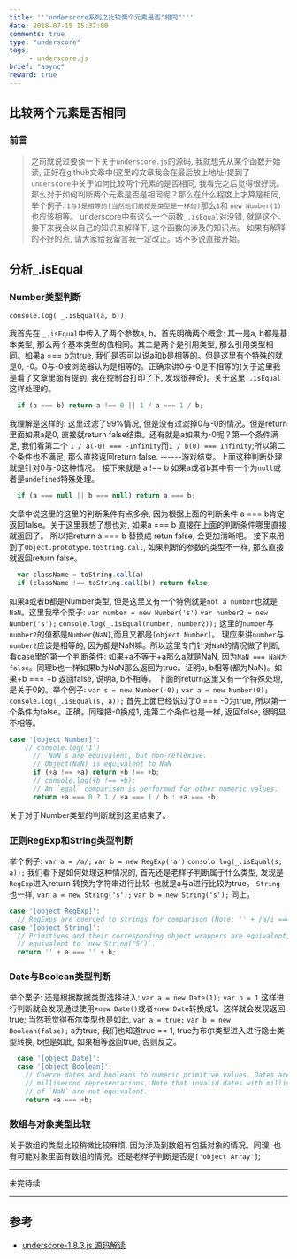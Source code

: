 ```yaml
---
title: '''underscore系列之比较两个元素是否"相同"'''
date: 2018-07-15 15:37:00
comments: true
type: "underscore"
tags:
     - underscore.js
brief: "async"
reward: true
---
```

##    比较两个元素是否相同
<!--more-->
  ###   前言  
  > 之前就说过要读一下关于`underscore.js`的源码, 我就想先从某个函数开始读,  正好在github文章中(这里的文章我会在最后放上地址)提到了`underscore`中关于如何比较两个元素的是否相同, 我看完之后觉得很好玩。那么对于如何判断两个元素是否是相同呢？那么在什么程度上才算是相同, 举个例子: `1与1是相等的(当然他们前提是类型是一样的)`那么`1`和 `new Number(1)`也应该相等。
  underscore中有这么一个函数`_.isEqual`对没错, 就是这个。接下来我会以自己的知识来解释下, 这个函数的涉及的知识点。 如果有解释的不好的点, 请大家给我留言我一定改正。话不多说直接开始。
##  分析_.isEqual 
  ### Number类型判断 
  `console.log( _.isEqual(a, b));` 

  我首先在 `_.isEqual`中传入了两个参数a, b。首先明确两个概念: 其一是a, b都是基本类型, 那么两个基本类型的值相同。其二是两个是引用类型, 那么引用类型相同。如果a === b为true, 我们是否可以说a和b是相等的。但是这里有个特殊的就是0, -0。0与-0被浏览器认为是相等的。正确来讲0与-0是不相等的(关于这里我是看了文章里面有提到, 我在控制台打印了下, 发现很神奇)。关于这里`_.isEqual`这样处理的。
  ```js
    if (a === b) return a !== 0 || 1 / a === 1 / b;
  ```
  我理解是这样的: 这里过滤了99%情况, 但是没有过滤掉0与-0的情况。但是return里面如果a是0, 直接就return false结束。还有就是a如果为-0呢？第一个条件满足, 我们看第二个 `1 / a(-0) === -Infinity`而`1 / b(0) === Infinity`;所以第二个条件也不满足, 那么直接返回return false. ------游戏结束。上面这种判断处理就是针对0与-0这种情况。
  接下来就是 a !== b
  如果a或者b其中有一个为`null`或者是`undefined`特殊处理。
  ```js
    if (a === null || b === null) return a === b;
  ```
  文章中说这里的这里的判断条件有点多余, 因为根据上面的判断条件 a === b肯定返回false。关于这里我想了想也对, 如果a === b 直接在上面的判断条件哪里直接就返回了。 所以把return a === b 替换成 retun false, 会更加清晰吧。
  接下来用到了`Object.prototype.toString.call`, 如果判断的参数的类型不一样, 那么直接就返回return false。
  ```js
    var className = toString.call(a)
    if (className !== toString.call(b)) return false;
  ```
  如果a或者b都是Number类型, 但是这里又有一个特例就是`not a number`也就是`NaN`。这里我举个栗子: 
  `var number = new Number('s')`
  `var number2 = new Number('s');`
  `console.log(_.isEqual(number, number2));`
  这里的`number`与`number2`的值都是`Number{NaN}`,而且又都是`[object Number]`。 理应来讲`number`与`number2`应该是相等的, 因为都是NaN嘛。所以这里专门针对`NaN`的情况做了判断, 看case里的第一个判断条件: 如果+a不等于+a那么a就是NaN, 因为`NaN === NaN为false`。同理b也一样如果b为NaN那么返回为true。证明a, b相等(都为NaN)。如果+b === +b 返回false, 说明a, b不相等。
  下面的return这里又有一个特殊处理, 是关于0的。举个例子:
  `var s = new Number(-0);`
  `var a = new Number(0); `
  `console.log(_.isEqual(s, a));`
  首先上面已经说过了0 === -0为true, 所以第一个条件为false。正确。同理把-0换成1, 走第二个条件也是一样, 返回false, 很明显不相等。
  ```js
  case '[object Number]':
      // console.log('1')
        // `NaN`s are equivalent, but non-reflexive.
        // Object(NaN) is equivalent to NaN
        if (+a !== +a) return +b !== +b;
        // console.log(+b !== +b);
        // An `egal` comparison is performed for other numeric values.
        return +a === 0 ? 1 / +a === 1 / b : +a === +b;
  ```
关于对于Number类型的判断就到这里结束了。
### 正则RegExp和String类型判断
举个例子:
`var a = /a/;`
`var b = new RegExp('a')`
`consolo.log(_.isEqual(s, a));`
我们看下是如何处理这种情况的, 首先还是老样子判断属于什么类型, 发现是`RegExp`进入return 转换为字符串进行比较-也就是a与a进行比较为true。
`String`也一样, 
`var a = new String('s');`
`var b = new String('s');`
同上。
```js
case '[object RegExp]':
  // RegExps are coerced to strings for comparison (Note: '' + /a/i === '/a/i')
case '[object String]':
  // Primitives and their corresponding object wrappers are equivalent; thus, `"5"` is
  // equivalent to `new String("5")`.
  return '' + a === '' + b;
```
### Date与Boolean类型判断
举个栗子: 
还是根据数据类型选择进入: 
`var a = new Date(1);`
`var b = 1`
这样进行判断就会发现通过使用`+new Date()`或者`+new Date`转换成1。这样就会发现返回true;
当然我觉得布尔类型也是如此, 
`var a = true;`
`var b = new Boolean(false);`
a为true, 我们也知道true == 1, true为布尔类型进入进行隐士类型转换, b也是如此, 如果相等返回true, 否则反之。
```js
  case '[object Date]':
  case '[object Boolean]':
    // Coerce dates and booleans to numeric primitive values. Dates are compared by their
    // millisecond representations. Note that invalid dates with millisecond representations
    // of `NaN` are not equivalent.
    return +a === +b;
```
### 数组与对象类型比较
关于数组的类型比较稍微比较麻烦, 因为涉及到数组有包括对象的情况。同理, 也有可能对象里面有数组的情况。还是老样子判断是否是`['object Array']`;
***
未完待续
***
##  参考
  - [underscore-1.8.3.js 源码解读](https://github.com/hanzichi/underscore-analysis)